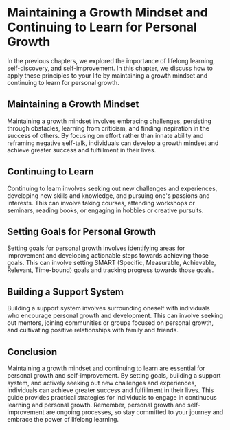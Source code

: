 Maintaining a Growth Mindset and Continuing to Learn for Personal Growth
===========================================================================================================================

In the previous chapters, we explored the importance of lifelong learning, self-discovery, and self-improvement. In this chapter, we discuss how to apply these principles to your life by maintaining a growth mindset and continuing to learn for personal growth.

Maintaining a Growth Mindset
----------------------------

Maintaining a growth mindset involves embracing challenges, persisting through obstacles, learning from criticism, and finding inspiration in the success of others. By focusing on effort rather than innate ability and reframing negative self-talk, individuals can develop a growth mindset and achieve greater success and fulfillment in their lives.

Continuing to Learn
-------------------

Continuing to learn involves seeking out new challenges and experiences, developing new skills and knowledge, and pursuing one's passions and interests. This can involve taking courses, attending workshops or seminars, reading books, or engaging in hobbies or creative pursuits.

Setting Goals for Personal Growth
---------------------------------

Setting goals for personal growth involves identifying areas for improvement and developing actionable steps towards achieving those goals. This can involve setting SMART (Specific, Measurable, Achievable, Relevant, Time-bound) goals and tracking progress towards those goals.

Building a Support System
-------------------------

Building a support system involves surrounding oneself with individuals who encourage personal growth and development. This can involve seeking out mentors, joining communities or groups focused on personal growth, and cultivating positive relationships with family and friends.

Conclusion
----------

Maintaining a growth mindset and continuing to learn are essential for personal growth and self-improvement. By setting goals, building a support system, and actively seeking out new challenges and experiences, individuals can achieve greater success and fulfillment in their lives. This guide provides practical strategies for individuals to engage in continuous learning and personal growth. Remember, personal growth and self-improvement are ongoing processes, so stay committed to your journey and embrace the power of lifelong learning.
